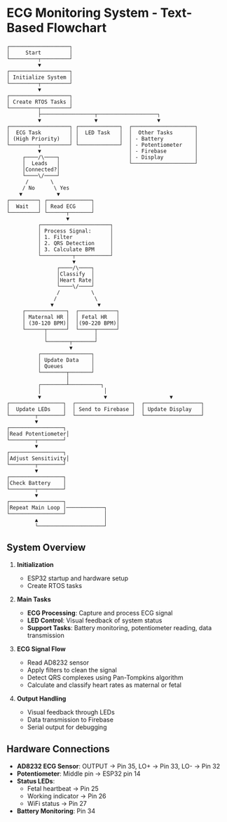 # ECG Monitoring System - Text-Based Flowchart

```
┌───────────────────┐
│     Start         │
└─────────┬─────────┘
          ▼
┌───────────────────┐
│ Initialize System │
└─────────┬─────────┘
          ▼
┌───────────────────┐
│ Create RTOS Tasks │
└─────────┬─────────┘
          ├─────────────────┬───────────────────┐
          ▼                 ▼                   ▼
┌───────────────────┐ ┌─────────────┐  ┌────────────────────┐
│  ECG Task         │ │  LED Task   │  │  Other Tasks       │
│ (High Priority)   │ │             │  │ - Battery          │
└─────────┬─────────┘ └─────────────┘  │ - Potentiometer    │
          ▼                            │ - Firebase         │
     ┌────/\────┐                      │ - Display          │
     │  Leads   │                      └────────────────────┘
     │Connected?│
     └────\/────┘
      /       \
     / No      \ Yes
    ▼           ▼
┌─────────┐ ┌──────────────┐
│  Wait   │ │ Read ECG     │
└─────────┘ └──────┬───────┘
                   ▼
          ┌──────────────────────┐
          │ Process Signal:      │
          │ 1. Filter            │
          │ 2. QRS Detection     │
          │ 3. Calculate BPM     │
          └──────────┬───────────┘
                     ▼
                ┌────/\────┐
                │Classify  │
                │Heart Rate│
                └────\/────┘
                /          \
               /            \
              ▼              ▼
     ┌─────────────┐  ┌────────────┐
     │ Maternal HR │  │ Fetal HR   │
     │ (30-120 BPM)│  │(90-220 BPM)│
     └──────┬──────┘  └─────┬──────┘
            │               │
            └───────┬───────┘
                    ▼
          ┌────────────────┐
          │ Update Data    │
          │ Queues         │
          └────────┬───────┘
                   │
          ┌────────┴──────────┐
          │                    │
          ▼                    ▼                    ▼
┌─────────────────┐  ┌──────────────────┐  ┌──────────────────┐
│  Update LEDs    │  │ Send to Firebase │  │ Update Display   │
└────────┬────────┘  └──────────────────┘  └──────────────────┘
         ▼
┌─────────────────┐
│Read Potentiometer│
└────────┬────────┘
         ▼
┌─────────────────┐
│Adjust Sensitivity│
└────────┬────────┘
         ▼
┌─────────────────┐
│Check Battery    │
└────────┬────────┘
         ▼
┌─────────────────┐
│Repeat Main Loop │────────────┐
└─────────────────┘            │
         ▲                     │
         └─────────────────────┘
```

## System Overview

1. **Initialization**
   - ESP32 startup and hardware setup
   - Create RTOS tasks

2. **Main Tasks**
   - **ECG Processing**: Capture and process ECG signal
   - **LED Control**: Visual feedback of system status
   - **Support Tasks**: Battery monitoring, potentiometer reading, data transmission

3. **ECG Signal Flow**
   - Read AD8232 sensor
   - Apply filters to clean the signal
   - Detect QRS complexes using Pan-Tompkins algorithm
   - Calculate and classify heart rates as maternal or fetal

4. **Output Handling**
   - Visual feedback through LEDs
   - Data transmission to Firebase
   - Serial output for debugging

## Hardware Connections

- **AD8232 ECG Sensor**: OUTPUT → Pin 35, LO+ → Pin 33, LO- → Pin 32
- **Potentiometer**: Middle pin → ESP32 pin 14
- **Status LEDs**: 
  - Fetal heartbeat → Pin 25
  - Working indicator → Pin 26
  - WiFi status → Pin 27
- **Battery Monitoring**: Pin 34 